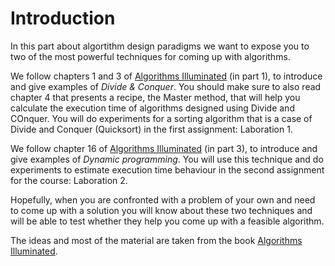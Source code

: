 # Introduction

In this part about algortithm design paradigms we want to expose you to two of the most powerful techniques for coming up with algorithms.  

We follow chapters 1 and 3 of [Algorithms Illuminated](http://algorithmsilluminated.org) (in part 1),  to introduce and give examples of *Divide & Conquer*. You should make sure to also read chapter 4 that presents a recipe, the Master method, that will help you calculate the execution time of algorithms designed using Divide and COnquer. You will do experiments for a sorting algorithm that is a case of Divide and Conquer (Quicksort) in the first assignment: Laboration 1.

We follow chapter 16 of [Algorithms Illuminated](http://algorithmsilluminated.org) (in part 3),  to introduce and give examples of *Dynamic programming*. You will use this technique and do experiments to estimate execution time behaviour in the second assignment for the course: Laboration 2. 

Hopefully, when you are confronted with a problem of your own and need to come up with a solution you will know about these two techniques  and will be able to test whether they help you come up with a feasible algorithm.

The ideas and most of the material are taken from the book [Algorithms Illuminated](http://algorithmsilluminated.org).

